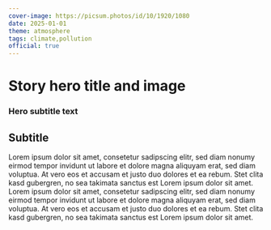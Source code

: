 ```yaml
---
cover-image: https://picsum.photos/id/10/1920/1080
date: 2025-01-01
theme: atmosphere
tags: climate,pollution
official: true
---
```


#  Story hero title and image <!--{ as="img" mode="hero" src="https://picsum.photos/id/10/1920/1080" }-->
### Hero subtitle text <!--{ style="font-size:1.5rem;opacity:0.7;margin-top:1rem;" }-->

## Subtitle

Lorem ipsum dolor sit amet, consetetur sadipscing elitr, sed diam nonumy eirmod tempor invidunt ut labore et dolore magna aliquyam erat, sed diam voluptua. At vero eos et accusam et justo duo dolores et ea rebum. Stet clita kasd gubergren, no sea takimata sanctus est Lorem ipsum dolor sit amet. Lorem ipsum dolor sit amet, consetetur sadipscing elitr, sed diam nonumy eirmod tempor invidunt ut labore et dolore magna aliquyam erat, sed diam voluptua. At vero eos et accusam et justo duo dolores et ea rebum. Stet clita kasd gubergren, no sea takimata sanctus est Lorem ipsum dolor sit amet.